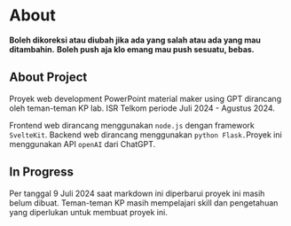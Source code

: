 # About


**Boleh dikoreksi atau diubah jika ada yang salah atau ada yang mau ditambahin.**
**Boleh push aja klo emang mau push sesuatu, bebas.**


## About Project
Proyek web development PowerPoint material maker using GPT dirancang oleh teman-teman KP lab. ISR Telkom periode Juli 2024 - Agustus 2024.

Frontend web dirancang menggunakan `node.js` dengan framework `SvelteKit`. Backend web dirancang menggunakan `python Flask.`Proyek ini menggunakan API `openAI` dari ChatGPT. 

## In Progress
Per tanggal 9 Juli 2024 saat markdown ini diperbarui proyek ini masih belum dibuat. Teman-teman KP masih mempelajari skill dan pengetahuan yang diperlukan untuk membuat proyek ini.

